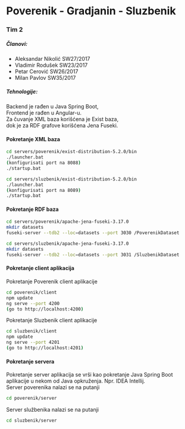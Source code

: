 # Poverenik - Gradjanin - Sluzbenik
### Tim 2
##### Članovi:
- Aleksandar Nikolić SW27/2017
- Vladimir Rodušek SW23/2017
- Petar Cerović SW26/2017
- Milan Pavlov SW35/2017

##### Tehnologije:
Backend je rađen u Java Spring Boot,  
Frontend je rađen u Angular-u.  
Za čuvanje XML baza korišćena je Exist baza,  
dok je za RDF grafove korišćena Jena Fuseki.  

#### Pokretanje XML baza

```sh
cd servers/poverenik/exist-distribution-5.2.0/bin
./launcher.bat
(konfigurisati port na 8088)
./startup.bat
```
```sh
cd servers/sluzbenik/exist-distribution-5.2.0/bin
./launcher.bat
(konfigurisati port na 8089)
./startup.bat
```
#### Pokretanje RDF baza
```sh
cd servers/poverenik/apache-jena-fuseki-3.17.0
mkdir datasets
fuseki-server --tdb2 --loc=datasets --port 3030 /PoverenikDataset
```
```sh
cd servers/sluzbenik/apache-jena-fuseki-3.17.0
mkdir datasets
fuseki-server --tdb2 --loc=datasets --port 3031 /SluzbenikDataset
```
#### Pokretanje client aplikacija
Pokretanje Poverenik client aplikacije
```sh
cd poverenik/client
npm update
ng serve --port 4200
(go to http://localhost:4200)
```
Pokretanje Sluzbenik client aplikacije
```sh
cd sluzbenik/client
npm update
ng serve --port 4201
(go to http://localhost:4201)
```
#### Pokretanje servera
Pokretanje server aplikacija se vrši kao pokretanje Java Spring Boot aplikacije u nekom od Java opkruženja. Npr. IDEA Intellij.  
Server poverenika nalazi se na putanji
```sh
cd poverenik/server
```
Server službenika nalazi se na putanji
```sh
cd sluzbenik/server
```
